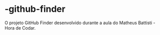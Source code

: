 # -github-finder
O projeto GitHub Finder desenvolvido durante a aula do Matheus Battisti - Hora de Codar.
